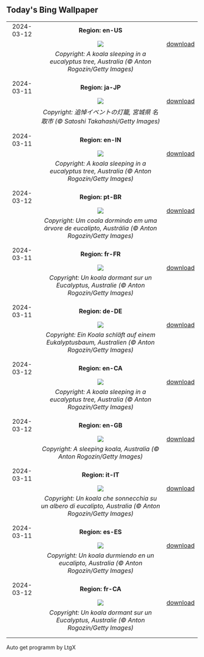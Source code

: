 ## Today's Bing Wallpaper
|      |      |      |
| :----: | :----: | :----: |
|2024-03-12|**Region: en-US**||
||![](https://www.bing.com/th?id=OHR.SleepyKoala_EN-US1399776436_UHD.jpg&pid=hp&w=1152&h=648&rs=1&c=4)| [download](https://www.bing.com/th?id=OHR.SleepyKoala_EN-US1399776436_UHD.jpg)|
||*Copyright: A koala sleeping in a eucalyptus tree, Australia (© Anton Rogozin/Getty Images)*
||
|||
|2024-03-11|**Region: ja-JP**||
||![](https://www.bing.com/th?id=OHR.Earthquake2024_JA-JP2825640638_UHD.jpg&pid=hp&w=1152&h=648&rs=1&c=4)| [download](https://www.bing.com/th?id=OHR.Earthquake2024_JA-JP2825640638_UHD.jpg)|
||*Copyright: 追悼イベントの灯籠, 宮城県 名取市 (© Satoshi Takahashi/Getty Images)*
||
|||
|2024-03-11|**Region: en-IN**||
||![](https://www.bing.com/th?id=OHR.SleepyKoala_EN-IN1567307093_UHD.jpg&pid=hp&w=1152&h=648&rs=1&c=4)| [download](https://www.bing.com/th?id=OHR.SleepyKoala_EN-IN1567307093_UHD.jpg)|
||*Copyright: A koala sleeping in a eucalyptus tree, Australia (© Anton Rogozin/Getty Images)*
||
|||
|2024-03-12|**Region: pt-BR**||
||![](https://www.bing.com/th?id=OHR.SleepyKoala_PT-BR9818387982_UHD.jpg&pid=hp&w=1152&h=648&rs=1&c=4)| [download](https://www.bing.com/th?id=OHR.SleepyKoala_PT-BR9818387982_UHD.jpg)|
||*Copyright: Um coala dormindo em uma árvore de eucalipto, Austrália (© Anton Rogozin/Getty Images)*
||
|||
|2024-03-11|**Region: fr-FR**||
||![](https://www.bing.com/th?id=OHR.SleepyKoala_FR-FR0968348231_UHD.jpg&pid=hp&w=1152&h=648&rs=1&c=4)| [download](https://www.bing.com/th?id=OHR.SleepyKoala_FR-FR0968348231_UHD.jpg)|
||*Copyright: Un koala dormant sur un Eucalyptus, Australie (© Anton Rogozin/Getty Images)*
||
|||
|2024-03-11|**Region: de-DE**||
||![](https://www.bing.com/th?id=OHR.SleepyKoala_DE-DE9658817284_UHD.jpg&pid=hp&w=1152&h=648&rs=1&c=4)| [download](https://www.bing.com/th?id=OHR.SleepyKoala_DE-DE9658817284_UHD.jpg)|
||*Copyright: Ein Koala schläft auf einem Eukalyptusbaum, Australien (© Anton Rogozin/Getty Images)*
||
|||
|2024-03-12|**Region: en-CA**||
||![](https://www.bing.com/th?id=OHR.SleepyKoala_EN-CA5375269205_UHD.jpg&pid=hp&w=1152&h=648&rs=1&c=4)| [download](https://www.bing.com/th?id=OHR.SleepyKoala_EN-CA5375269205_UHD.jpg)|
||*Copyright: A koala sleeping in a eucalyptus tree, Australia (© Anton Rogozin/Getty Images)*
||
|||
|2024-03-12|**Region: en-GB**||
||![](https://www.bing.com/th?id=OHR.SleepyKoala_EN-GB8056580586_UHD.jpg&pid=hp&w=1152&h=648&rs=1&c=4)| [download](https://www.bing.com/th?id=OHR.SleepyKoala_EN-GB8056580586_UHD.jpg)|
||*Copyright: A sleeping koala, Australia (© Anton Rogozin/Getty Images)*
||
|||
|2024-03-11|**Region: it-IT**||
||![](https://www.bing.com/th?id=OHR.SleepyKoala_IT-IT1648374764_UHD.jpg&pid=hp&w=1152&h=648&rs=1&c=4)| [download](https://www.bing.com/th?id=OHR.SleepyKoala_IT-IT1648374764_UHD.jpg)|
||*Copyright: Un koala che sonnecchia su un albero di eucalipto, Australia (© Anton Rogozin/Getty Images)*
||
|||
|2024-03-11|**Region: es-ES**||
||![](https://www.bing.com/th?id=OHR.SleepyKoala_ES-ES6859106237_UHD.jpg&pid=hp&w=1152&h=648&rs=1&c=4)| [download](https://www.bing.com/th?id=OHR.SleepyKoala_ES-ES6859106237_UHD.jpg)|
||*Copyright: Un koala durmiendo en un eucalipto, Australia (© Anton Rogozin/Getty Images)*
||
|||
|2024-03-12|**Region: fr-CA**||
||![](https://www.bing.com/th?id=OHR.SleepyKoala_FR-CA7476339707_UHD.jpg&pid=hp&w=1152&h=648&rs=1&c=4)| [download](https://www.bing.com/th?id=OHR.SleepyKoala_FR-CA7476339707_UHD.jpg)|
||*Copyright: Un koala dormant sur un Eucalyptus, Australie (© Anton Rogozin/Getty Images)*
||
|||

Auto get programm by LtgX
